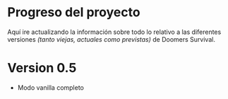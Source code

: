 # Progreso del proyecto
Aquí ire actualizando la información sobre todo lo relativo a las diferentes versiones <i>(tanto viejas, actuales como previstas)</i> de Doomers Survival.

# Version 0.5

<ul>
<li> Modo vanilla completo
</ul>
